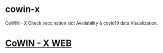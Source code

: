 # cowin-x
CoWIN - X  Check vaccination slot Availability &amp; covid19 data Visualization.
# [CoWIN - X WEB](https://ravikovind.github.io/cowinx_web/)
